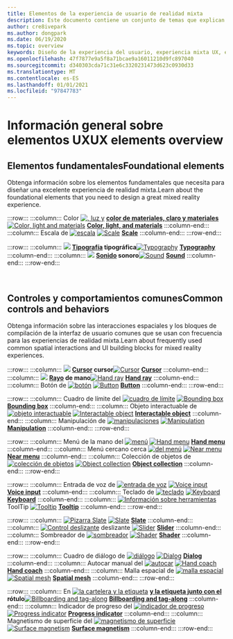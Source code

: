 ```yaml
---
title: Elementos de la experiencia de usuario de realidad mixta
description: Este documento contiene un conjunto de temas que explican cómo diseñar dispositivos de realidad mixta.
author: cre8ivepark
ms.author: dongpark
ms.date: 06/19/2020
ms.topic: overview
keywords: Diseño de la experiencia del usuario, experiencia mixta UX, experiencia del usuario, patrones de aplicaciones, controles, estilo, HoloLens, interacción, interacción espacial, IU espacial, elementos de la experiencia de usuario, comportamientos, bloques de creación, tipografía, color, auriculares de realidad mixta, auriculares de la realidad mixta de Windows, auriculares de realidad virtual, HoloLens, MRTK, kit de herramientas de realidad mixta
ms.openlocfilehash: 47f7877e9a5f8a71bcae9a16011210d9fc897040
ms.sourcegitcommit: d340303cda71c31e6c3320231473d623c0930d33
ms.translationtype: MT
ms.contentlocale: es-ES
ms.lasthandoff: 01/01/2021
ms.locfileid: "97847783"
---
```

# <a name="ux-elements-overview"></a><span data-ttu-id="4be03-104">Información general sobre elementos UX</span><span class="sxs-lookup"><span data-stu-id="4be03-104">UX elements overview</span></span>

## <a name="foundational-elements"></a><span data-ttu-id="4be03-105">Elementos fundamentales</span><span class="sxs-lookup"><span data-stu-id="4be03-105">Foundational elements</span></span>
<span data-ttu-id="4be03-106">Obtenga información sobre los elementos fundamentales que necesita para diseñar una excelente experiencia de realidad mixta.</span><span class="sxs-lookup"><span data-stu-id="4be03-106">Learn about the foundational elements that you need to design a great mixed reality experience.</span></span>

:::row:::
    :::column:::
       <span data-ttu-id="4be03-107">Color [ ![ , luz y](images/640px-fragments.png)](color-light-and-materials.md) **[color de materiales, claro y materiales](color-light-and-materials.md)**</span><span class="sxs-lookup"><span data-stu-id="4be03-107">[![Color, light and materials](images/640px-fragments.png)](color-light-and-materials.md) **[Color, light, and materials](color-light-and-materials.md)**</span></span>
    :::column-end:::
    :::column:::
       <span data-ttu-id="4be03-108">Escala de [ ![ escala](images/volvo-cars-microsoft-hololens-experience01-640px.png)](scale.md) **[](scale.md)**</span><span class="sxs-lookup"><span data-stu-id="4be03-108">[![Scale](images/volvo-cars-microsoft-hololens-experience01-640px.png)](scale.md) **[Scale](scale.md)**</span></span>
    :::column-end:::
:::row-end:::

:::row:::
    :::column:::
       <span data-ttu-id="4be03-109">[ ![](images/typography-cover.png)](typography.md) **[Tipografía](typography.md) tipográfica**</span><span class="sxs-lookup"><span data-stu-id="4be03-109">[![Typography](images/typography-cover.png)](typography.md) **[Typography](typography.md)**</span></span>
    :::column-end:::
    :::column:::
       <span data-ttu-id="4be03-110">[ ![](images/spatialaudio.png)](spatial-sound-design.md) **[Sonido](spatial-sound-design.md) sonoro**</span><span class="sxs-lookup"><span data-stu-id="4be03-110">[![Sound](images/spatialaudio.png)](spatial-sound-design.md) **[Sound](spatial-sound-design.md)**</span></span>
    :::column-end:::
:::row-end:::

<br>

## <a name="common-controls-and-behaviors"></a><span data-ttu-id="4be03-111">Controles y comportamientos comunes</span><span class="sxs-lookup"><span data-stu-id="4be03-111">Common controls and behaviors</span></span>
<span data-ttu-id="4be03-112">Obtenga información sobre las interacciones espaciales y los bloques de compilación de la interfaz de usuario comunes que se usan con frecuencia para las experiencias de realidad mixta.</span><span class="sxs-lookup"><span data-stu-id="4be03-112">Learn about frequently used common spatial interactions and UI building blocks for mixed reality experiences.</span></span>

:::row:::
    :::column:::
       <span data-ttu-id="4be03-113">[ ![](images/UX_Hero_Cursor.jpg)](cursors.md) **[Cursor](cursors.md) cursor**</span><span class="sxs-lookup"><span data-stu-id="4be03-113">[![Cursor](images/UX_Hero_Cursor.jpg)](cursors.md) **[Cursor](cursors.md)**</span></span>
    :::column-end:::
    :::column:::
       <span data-ttu-id="4be03-114">[ ![](images/UX_Hero_HandRay.jpg)](point-and-commit.md) **[Rayo](point-and-commit.md) de mano**</span><span class="sxs-lookup"><span data-stu-id="4be03-114">[![Hand ray](images/UX_Hero_HandRay.jpg)](point-and-commit.md) **[Hand ray](point-and-commit.md)**</span></span>
    :::column-end:::
    :::column:::
       <span data-ttu-id="4be03-115">Botón de [ ![ botón](images/UX_Hero_Button.jpg)](button.md) **[](button.md)**</span><span class="sxs-lookup"><span data-stu-id="4be03-115">[![Button](images/UX_Hero_Button.jpg)](button.md) **[Button](button.md)**</span></span>
    :::column-end:::
:::row-end:::

:::row:::
    :::column:::
       <span data-ttu-id="4be03-116">Cuadro de límite del [ ![ cuadro de límite](images/UX_Hero_BoundingBox.jpg)](app-bar-and-bounding-box.md) **[](app-bar-and-bounding-box.md)**</span><span class="sxs-lookup"><span data-stu-id="4be03-116">[![Bounding box](images/UX_Hero_BoundingBox.jpg)](app-bar-and-bounding-box.md) **[Bounding box](app-bar-and-bounding-box.md)**</span></span>
    :::column-end:::
    :::column:::
       <span data-ttu-id="4be03-117">Objeto interactuable de [ ![ objeto interactuable](images/UX_Hero_Interactable.jpg)](interactable-object.md) **[](interactable-object.md)**</span><span class="sxs-lookup"><span data-stu-id="4be03-117">[![Interactable object](images/UX_Hero_Interactable.jpg)](interactable-object.md) **[Interactable object](interactable-object.md)**</span></span>
    :::column-end:::
    :::column:::
       <span data-ttu-id="4be03-118">Manipulación de [ ![ manipulaciones](images/UX_Hero_Manipulation.jpg)](direct-manipulation.md) **[](direct-manipulation.md)**</span><span class="sxs-lookup"><span data-stu-id="4be03-118">[![Manipulation](images/UX_Hero_Manipulation.jpg)](direct-manipulation.md) **[Manipulation](direct-manipulation.md)**</span></span>
    :::column-end:::
:::row-end:::

:::row:::
    :::column:::
       <span data-ttu-id="4be03-119">Menú de la mano del [ ![ menú](images/UX_Hero_HandMenu.jpg)](hand-menu.md) **[](hand-menu.md)**</span><span class="sxs-lookup"><span data-stu-id="4be03-119">[![Hand menu](images/UX_Hero_HandMenu.jpg)](hand-menu.md) **[Hand menu](hand-menu.md)**</span></span>
    :::column-end:::
    :::column:::
       <span data-ttu-id="4be03-120">Menú cercano cerca [ ![ del menú](images/UX_Hero_NearMenu.jpg)](near-menu.md) **[](near-menu.md)**</span><span class="sxs-lookup"><span data-stu-id="4be03-120">[![Near menu](images/UX_Hero_NearMenu.jpg)](near-menu.md) **[Near menu](near-menu.md)**</span></span>
    :::column-end:::
    :::column:::
       <span data-ttu-id="4be03-121">Colección de objetos de [ ![ colección de objetos](images/UX_Hero_ObjectCollection.jpg)](object-collection.md) **[](object-collection.md)**</span><span class="sxs-lookup"><span data-stu-id="4be03-121">[![Object collection](images/UX_Hero_ObjectCollection.jpg)](object-collection.md) **[Object collection](object-collection.md)**</span></span>
    :::column-end:::
:::row-end:::

:::row:::
    :::column:::
       <span data-ttu-id="4be03-122">Entrada de voz de [ ![ entrada de voz](images/UX_Hero_VoiceCommand.jpg)](voice-input.md) **[](voice-input.md)**</span><span class="sxs-lookup"><span data-stu-id="4be03-122">[![Voice input](images/UX_Hero_VoiceCommand.jpg)](voice-input.md) **[Voice input](voice-input.md)**</span></span>
    :::column-end:::
    :::column:::
       <span data-ttu-id="4be03-123">Teclado de [ ![ teclado](images/UX_Hero_Keyboard.jpg)](keyboard.md) **[](keyboard.md)**</span><span class="sxs-lookup"><span data-stu-id="4be03-123">[![Keyboard](images/UX_Hero_Keyboard.jpg)](keyboard.md) **[Keyboard](keyboard.md)**</span></span>
    :::column-end:::
    :::column:::
       <span data-ttu-id="4be03-124">[ ![ Información sobre herramientas](images/UX_Hero_Tooltip.jpg)](tooltip.md) ToolTip **[](tooltip.md)**</span><span class="sxs-lookup"><span data-stu-id="4be03-124">[![Tooltip](images/UX_Hero_Tooltip.jpg)](tooltip.md) **[Tooltip](tooltip.md)**</span></span>
    :::column-end:::
:::row-end:::

:::row:::
    :::column:::
       <span data-ttu-id="4be03-125">[ ![ Pizarra Slate](images/UX_Hero_Slate.jpg)](slate.md) **[](slate.md)**</span><span class="sxs-lookup"><span data-stu-id="4be03-125">[![Slate](images/UX_Hero_Slate.jpg)](slate.md) **[Slate](slate.md)**</span></span>
    :::column-end:::
    :::column:::
       <span data-ttu-id="4be03-126">[ ![ Control deslizante](images/UX_Hero_Slider.jpg)](slider.md) deslizante **[](slider.md)**</span><span class="sxs-lookup"><span data-stu-id="4be03-126">[![Slider](images/UX_Hero_Slider.jpg)](slider.md) **[Slider](slider.md)**</span></span>
    :::column-end:::
    :::column:::
        <span data-ttu-id="4be03-127">Sombreador de [ ![ sombreador](images/UX_Hero_StandardShader.jpg)](shader.md) **[](shader.md)**</span><span class="sxs-lookup"><span data-stu-id="4be03-127">[![Shader](images/UX_Hero_StandardShader.jpg)](shader.md) **[Shader](shader.md)**</span></span>
    :::column-end:::
:::row-end:::

:::row:::
    :::column:::
       <span data-ttu-id="4be03-128">Cuadro de diálogo de [ ![ diálogo](images/MRTK_UX_Dialog.jpg)](dialog-ui.md) **[](dialog-ui.md)**</span><span class="sxs-lookup"><span data-stu-id="4be03-128">[![Dialog](images/MRTK_UX_Dialog.jpg)](dialog-ui.md) **[Dialog](dialog-ui.md)**</span></span>
    :::column-end:::
    :::column:::
       <span data-ttu-id="4be03-129">Autocar manual del [ ![ autocar](images/HandCoach/MRTK_handCoach.jpg)](hand-coach.md) **[](hand-coach.md)**</span><span class="sxs-lookup"><span data-stu-id="4be03-129">[![Hand coach](images/HandCoach/MRTK_handCoach.jpg)](hand-coach.md) **[Hand coach](hand-coach.md)**</span></span>
    :::column-end:::
    :::column:::
       <span data-ttu-id="4be03-130">Malla espacial de [ ![ malla espacial](images/MRTK_PulseShader_SpatialMesh.gif)](spatial-mesh-ux.md) **[](spatial-mesh-ux.md)**</span><span class="sxs-lookup"><span data-stu-id="4be03-130">[![Spatial mesh](images/MRTK_PulseShader_SpatialMesh.gif)](spatial-mesh-ux.md) **[Spatial mesh](spatial-mesh-ux.md)**</span></span>
    :::column-end:::
:::row-end:::

:::row:::
    :::column:::
        <span data-ttu-id="4be03-131">En [ ![ la cartelera y la etiqueta](images/MRTK_TagAlong.gif)](billboarding-and-tag-along.md) **[y la etiqueta junto con el](billboarding-and-tag-along.md) rótulo**</span><span class="sxs-lookup"><span data-stu-id="4be03-131">[![Billboarding and tag-along](images/MRTK_TagAlong.gif)](billboarding-and-tag-along.md) **[Billboarding and tag-along](billboarding-and-tag-along.md)**</span></span>
    :::column-end:::
    :::column:::
       <span data-ttu-id="4be03-132">Indicador de progreso del [ ![ indicador de progreso](images/MRTK_ProgressIndicator.gif)](progress.md) **[](progress.md)**</span><span class="sxs-lookup"><span data-stu-id="4be03-132">[![Progress indicator](images/MRTK_ProgressIndicator.gif)](progress.md) **[Progress indicator](progress.md)**</span></span>
    :::column-end:::
    :::column:::
       <span data-ttu-id="4be03-133">Magnetismo de superficie del [ ![ magnetismo de superficie](images/MRTK_SurfaceMagnetism.gif)](surface-magnetism.md) **[](surface-magnetism.md)**</span><span class="sxs-lookup"><span data-stu-id="4be03-133">[![Surface magnetism](images/MRTK_SurfaceMagnetism.gif)](surface-magnetism.md) **[Surface magnetism](surface-magnetism.md)**</span></span>
    :::column-end:::
:::row-end:::

<br>
